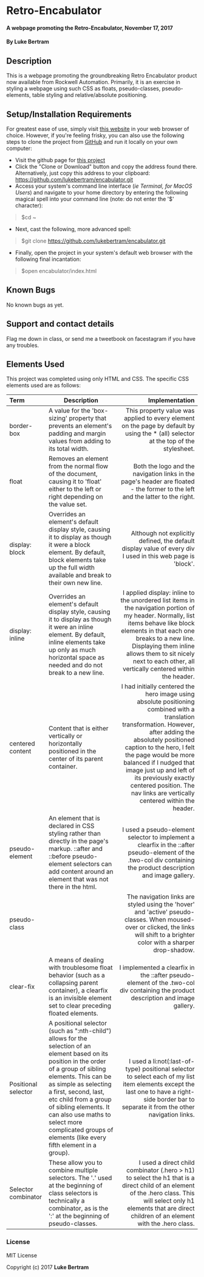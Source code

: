 # Retro-Encabulator

#### A webpage promoting the Retro-Encabulator, November 17, 2017

#### By **Luke Bertram**

## Description

This is a webpage promoting the groundbreaking Retro Encabulator product now available from Rockwell Automation. Primarily, it is an exercise in styling a webpage using such CSS as floats, pseudo-classes, pseudo-elements, table styling and relative/absolute positioning.

## Setup/Installation Requirements

For greatest ease of use, simply visit [this website](http://lukebertram.github.io/encabulator) in your web browser of choice. However, if you're feeling frisky, you can also use the following steps to clone the project from [GitHub](http://github.com) and run it locally on your own computer:

 * Visit the github page for [this project](http://github.com/lukebertram/encabulator)
 * Click the "Clone or Download" button and copy the address found there. Alternatively, just copy this address to your clipboard: https://github.com/lukebertram/encabulator.git
 * Access your system's command line interface (_ie Terminal, for MacOS Users_) and navigate to your home directory by entering the following magical spell into your command line (note: do not enter the '$' character):
 >$cd ~

 * Next, cast the following, more advanced spell:  
 >$git clone https://github.com/lukebertram/encabulator.git

 * Finally, open the project in your system's default web browser with the following final incantation:
 >$open encabulator/index.html


## Known Bugs

No known bugs as yet.

## Support and contact details

Flag me down in class, or send me a tweetbook on facestagram if you have any troubles.

## Elements Used

This project was completed using only HTML and CSS. The specific CSS elements used are as follows:  

|Term     | Description | Implementation|
|:--------|-------------|--------------:|
|border-box| A value for the 'box-sizing' property that prevents an element's padding and margin values from adding to its total width.| This property value was applied to every element on the page by default by using the * (all) selector at the top of the stylesheet. |
|float| Removes an element from the normal flow of the document, causing it to 'float' either to the left or right depending on the value set.| Both the logo and the navigation links in the page's header are floated - the former to the left and the latter to the right.|
|display: block|Overrides an element's default display style, causing it to display as though it were a block element. By default, block elements take up the full width available and break to their own new line. |Although not explicitly defined, the default display value of every div I used in this web page is 'block'.|
|display: inline|Overrides an element's default display style, causing it to display as though it were an inline element. By default, inline elements take up only as much horizontal space as needed and do not break to a new line. |I applied display: inline to the unordered list items in the navigation portion of my header. Normally, list items behave like block elements in that each one breaks to a new line. Displaying them inline allows them to sit nicely next to each other, all vertically centered within the header. |
|centered content|Content that is either vertically or horizontally positioned in the center of its parent container.| I had initially centered the hero image using absolute positioning combined with a translation transformation. However, after adding the absolutely positioned caption to the hero, I felt the page would be more balanced if I nudged that image just up and left of its previously exactly centered position. The nav links are vertically centered within the header.|
|pseudo-element|An element that is declared in CSS styling rather than directly in the page's markup. ::after and ::before pseudo-element selectors can add content around an element that was not there in the html.|I used a pseudo-element selector to implement a clearfix in the ::after pseudo-element of the .two-col div containing the product description and image gallery. |
|pseudo-class| |The navigation links are styled using the 'hover' and 'active' pseudo-classes. When moused-over or clicked, the links will shift to a brighter color with a sharper drop-shadow. |
|clear-fix|A means of dealing with troublesome float behavior (such as a collapsing parent container), a clearfix is an invisible element set to clear preceding floated elements. | I implemented a clearfix in the ::after pseudo-element of the .two-col div containing the product description and image gallery.|
|Positional selector| A positional selector (such as ":nth-child") allows for the selection of an element based on its position in the order of a group of sibling elements. This can be as simple as selecting a first, second, last, etc child from a group of sibling elements. It can also use maths to select more complicated groups of elements (like every fifth element in a group).| I used a li:not(:last-of-type) positional selector to select each of my list item elements except the last one to have a right-side border bar to separate it from the other navigation links.|
|Selector combinator|These allow you to combine multiple selectors. The '.' used at the beginning of class selectors is technically a combinator, as is the ':' at the beginning of pseudo-classes.| I used a direct child combinator (.hero > h1) to select the h1 that is a direct child of an element of the .hero class. This will select only h1 elements that are direct children of an element with the .hero class.|



### License

MIT License

Copyright (c) 2017 **Luke Bertram**
